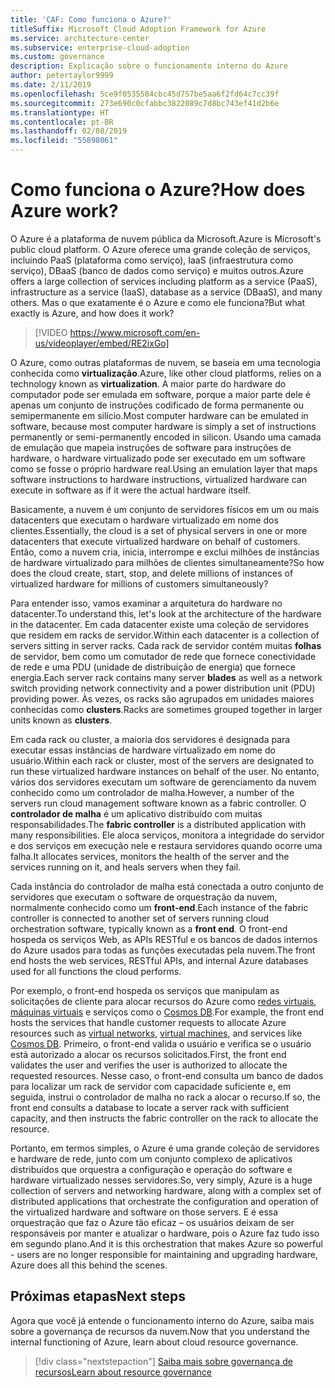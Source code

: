 ```yaml
---
title: 'CAF: Como funciona o Azure?'
titleSuffix: Microsoft Cloud Adoption Framework for Azure
ms.service: architecture-center
ms.subservice: enterprise-cloud-adoption
ms.custom: governance
description: Explicação sobre o funcionamento interno do Azure
author: petertaylor9999
ms.date: 2/11/2019
ms.openlocfilehash: 5ce9f0535584cbc45d757be5aa6f2fd64c7cc39f
ms.sourcegitcommit: 273e690c0cfabbc3822089c7d8bc743ef41d2b6e
ms.translationtype: HT
ms.contentlocale: pt-BR
ms.lasthandoff: 02/08/2019
ms.locfileid: "55898061"
---
```

<!-- markdownlint-disable MD026 -->

# <a name="how-does-azure-work"></a><span data-ttu-id="f480d-103">Como funciona o Azure?</span><span class="sxs-lookup"><span data-stu-id="f480d-103">How does Azure work?</span></span>

<span data-ttu-id="f480d-104">O Azure é a plataforma de nuvem pública da Microsoft.</span><span class="sxs-lookup"><span data-stu-id="f480d-104">Azure is Microsoft's public cloud platform.</span></span> <span data-ttu-id="f480d-105">O Azure oferece uma grande coleção de serviços, incluindo PaaS (plataforma como serviço), IaaS (infraestrutura como serviço), DBaaS (banco de dados como serviço) e muitos outros.</span><span class="sxs-lookup"><span data-stu-id="f480d-105">Azure offers a large collection of services including platform as a service (PaaS), infrastructure as a service (IaaS), database as a service (DBaaS), and many others.</span></span> <span data-ttu-id="f480d-106">Mas o que exatamente é o Azure e como ele funciona?</span><span class="sxs-lookup"><span data-stu-id="f480d-106">But what exactly is Azure, and how does it work?</span></span>

> [!VIDEO https://www.microsoft.com/en-us/videoplayer/embed/RE2ixGo]

<span data-ttu-id="f480d-107">O Azure, como outras plataformas de nuvem, se baseia em uma tecnologia conhecida como **virtualização**.</span><span class="sxs-lookup"><span data-stu-id="f480d-107">Azure, like other cloud platforms, relies on a technology known as **virtualization**.</span></span> <span data-ttu-id="f480d-108">A maior parte do hardware do computador pode ser emulada em software, porque a maior parte dele é apenas um conjunto de instruções codificado de forma permanente ou semipermanente em silício.</span><span class="sxs-lookup"><span data-stu-id="f480d-108">Most computer hardware can be emulated in software, because most computer hardware is simply a set of instructions permanently or semi-permanently encoded in silicon.</span></span> <span data-ttu-id="f480d-109">Usando uma camada de emulação que mapeia instruções de software para instruções de hardware, o hardware virtualizado pode ser executado em um software como se fosse o próprio hardware real.</span><span class="sxs-lookup"><span data-stu-id="f480d-109">Using an emulation layer that maps software instructions to hardware instructions, virtualized hardware can execute in software as if it were the actual hardware itself.</span></span>

<span data-ttu-id="f480d-110">Basicamente, a nuvem é um conjunto de servidores físicos em um ou mais datacenters que executam o hardware virtualizado em nome dos clientes.</span><span class="sxs-lookup"><span data-stu-id="f480d-110">Essentially, the cloud is a set of physical servers in one or more datacenters that execute virtualized hardware on behalf of customers.</span></span> <span data-ttu-id="f480d-111">Então, como a nuvem cria, inicia, interrompe e exclui milhões de instâncias de hardware virtualizado para milhões de clientes simultaneamente?</span><span class="sxs-lookup"><span data-stu-id="f480d-111">So how does the cloud create, start, stop, and delete millions of instances of virtualized hardware for millions of customers simultaneously?</span></span>

<span data-ttu-id="f480d-112">Para entender isso, vamos examinar a arquitetura do hardware no datacenter.</span><span class="sxs-lookup"><span data-stu-id="f480d-112">To understand this, let's look at the architecture of the hardware in the datacenter.</span></span>  <span data-ttu-id="f480d-113">Em cada datacenter existe uma coleção de servidores que residem em racks de servidor.</span><span class="sxs-lookup"><span data-stu-id="f480d-113">Within each datacenter is a collection of servers sitting in server racks.</span></span> <span data-ttu-id="f480d-114">Cada rack de servidor contém muitas **folhas** de servidor, bem como um comutador de rede que fornece conectividade de rede e uma PDU (unidade de distribuição de energia) que fornece energia.</span><span class="sxs-lookup"><span data-stu-id="f480d-114">Each server rack contains many server **blades** as well as a network switch providing network connectivity and a power distribution unit (PDU) providing power.</span></span> <span data-ttu-id="f480d-115">Às vezes, os racks são agrupados em unidades maiores conhecidas como **clusters**.</span><span class="sxs-lookup"><span data-stu-id="f480d-115">Racks are sometimes grouped together in larger units known as **clusters**.</span></span>

<span data-ttu-id="f480d-116">Em cada rack ou cluster, a maioria dos servidores é designada para executar essas instâncias de hardware virtualizado em nome do usuário.</span><span class="sxs-lookup"><span data-stu-id="f480d-116">Within each rack or cluster, most of the servers are designated to run these virtualized hardware instances on behalf of the user.</span></span> <span data-ttu-id="f480d-117">No entanto, vários dos servidores executam um software de gerenciamento da nuvem conhecido como um controlador de malha.</span><span class="sxs-lookup"><span data-stu-id="f480d-117">However, a number of the servers run cloud management software known as a fabric controller.</span></span> <span data-ttu-id="f480d-118">O **controlador de malha** é um aplicativo distribuído com muitas responsabilidades.</span><span class="sxs-lookup"><span data-stu-id="f480d-118">The **fabric controller** is a distributed application with many responsibilities.</span></span> <span data-ttu-id="f480d-119">Ele aloca serviços, monitora a integridade do servidor e dos serviços em execução nele e restaura servidores quando ocorre uma falha.</span><span class="sxs-lookup"><span data-stu-id="f480d-119">It allocates services, monitors the health of the server and the services running on it, and heals servers when they fail.</span></span>

<span data-ttu-id="f480d-120">Cada instância do controlador de malha está conectada a outro conjunto de servidores que executam o software de orquestração da nuvem, normalmente conhecido como um **front-end**.</span><span class="sxs-lookup"><span data-stu-id="f480d-120">Each instance of the fabric controller is connected to another set of servers running cloud orchestration software, typically known as a **front end**.</span></span> <span data-ttu-id="f480d-121">O front-end hospeda os serviços Web, as APIs RESTful e os bancos de dados internos do Azure usados para todas as funções executadas pela nuvem.</span><span class="sxs-lookup"><span data-stu-id="f480d-121">The front end hosts the web services, RESTful APIs, and internal Azure databases used for all functions the cloud performs.</span></span>

<span data-ttu-id="f480d-122">Por exemplo, o front-end hospeda os serviços que manipulam as solicitações de cliente para alocar recursos do Azure como [redes virtuais][vnet], [máquinas virtuais][vms] e serviços como o [Cosmos DB][cosmosdb].</span><span class="sxs-lookup"><span data-stu-id="f480d-122">For example, the front end hosts the services that handle customer requests to allocate Azure resources such as [virtual networks][vnet], [virtual machines][vms], and services like [Cosmos DB][cosmosdb].</span></span> <span data-ttu-id="f480d-123">Primeiro, o front-end valida o usuário e verifica se o usuário está autorizado a alocar os recursos solicitados.</span><span class="sxs-lookup"><span data-stu-id="f480d-123">First, the front end validates the user and verifies the user is authorized to allocate the requested resources.</span></span> <span data-ttu-id="f480d-124">Nesse caso, o front-end consulta um banco de dados para localizar um rack de servidor com capacidade suficiente e, em seguida, instrui o controlador de malha no rack a alocar o recurso.</span><span class="sxs-lookup"><span data-stu-id="f480d-124">If so, the front end consults a database to locate a server rack with sufficient capacity, and then instructs the fabric controller on the rack to allocate the resource.</span></span>

<span data-ttu-id="f480d-125">Portanto, em termos simples, o Azure é uma grande coleção de servidores e hardware de rede, junto com um conjunto complexo de aplicativos distribuídos que orquestra a configuração e operação do software e hardware virtualizado nesses servidores.</span><span class="sxs-lookup"><span data-stu-id="f480d-125">So, very simply, Azure is a huge collection of servers and networking hardware, along with a complex set of distributed applications that orchestrate the configuration and operation of the virtualized hardware and software on those servers.</span></span> <span data-ttu-id="f480d-126">E é essa orquestração que faz o Azure tão eficaz – os usuários deixam de ser responsáveis por manter e atualizar o hardware, pois o Azure faz tudo isso em segundo plano.</span><span class="sxs-lookup"><span data-stu-id="f480d-126">And it is this orchestration that makes Azure so powerful - users are no longer responsible for maintaining and upgrading hardware, Azure does all this behind the scenes.</span></span>

## <a name="next-steps"></a><span data-ttu-id="f480d-127">Próximas etapas</span><span class="sxs-lookup"><span data-stu-id="f480d-127">Next steps</span></span>

<span data-ttu-id="f480d-128">Agora que você já entende o funcionamento interno do Azure, saiba mais sobre a governança de recursos da nuvem.</span><span class="sxs-lookup"><span data-stu-id="f480d-128">Now that you understand the internal functioning of Azure, learn about cloud resource governance.</span></span>

> [!div class="nextstepaction"]
> [<span data-ttu-id="f480d-129">Saiba mais sobre governança de recursos</span><span class="sxs-lookup"><span data-stu-id="f480d-129">Learn about resource governance</span></span>](what-is-governance.md)

<!-- Links -->

[cosmosdb]: /azure/cosmos-db/introduction
[docs-add-users-to-aad]: /azure/active-directory/add-users-azure-active-directory?toc=/azure/architecture/cloud-adoption-guide/toc.json
[vms]: /azure/virtual-machines/
[vnet]: /azure/virtual-network/virtual-networks-overview
